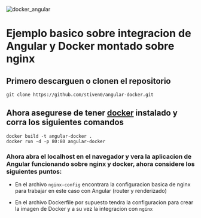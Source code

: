 ![docker_angular](https://api.binary-coffee.dev/uploads/4b3937411c2043a79d1517b8172d40ad.png)

# Ejemplo basico sobre integracion de Angular y Docker montado sobre nginx

## Primero descarguen o clonen el repositorio
```
git clone https://github.com/stiven0/angular-docker.git
```

## Ahora asegurese de tener [docker](https://docs.docker.com/get-docker/) instalado y corra los siguientes comandos
```
docker build -t angular-docker .
docker run -d -p 80:80 angular-docker
```

### Ahora abra el localhost en el navegador y vera la aplicacion de Angular funcionando sobre nginx y docker, ahora considere los siguientes puntos:

- En el archivo ``nginx-config`` encontrara la configuracion basica de nginx para trabajar en este caso con Angular (router y renderizado)

- En el archivo Dockerfile por supuesto tendra la configuracion para crear la imagen de Docker y a su vez la integracion con ``nginx`` 
